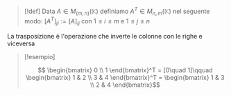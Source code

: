 >[!def]
>Data $A \in M_{(m,n)}(\mathbb{K})$ definiamo $A^T \in M_{n,m}(\mathbb{K})$ nel seguente modo: $[A^T]_{ji} := [A]_{ij}$ con $1 \leq i \leq m$ e $1 \leq j \leq n$

La trasposizione è l'operazione che inverte le colonne con le righe e viceversa

>[!esempio]
>
> $$ \begin{bmatrix}
> 0 \\
1
\end{bmatrix}^T = [0\quad 1]\qquad
\begin{bmatrix}
>1 & 2 \\
3 & 4
\end{bmatrix}^T = \begin{bmatrix}
1 & 3 \\
2 & 4
\end{bmatrix}$$


